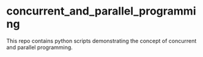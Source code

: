 # concurrent_and_parallel_programming
This repo contains python scripts demonstrating the concept of concurrent and parallel programming.
